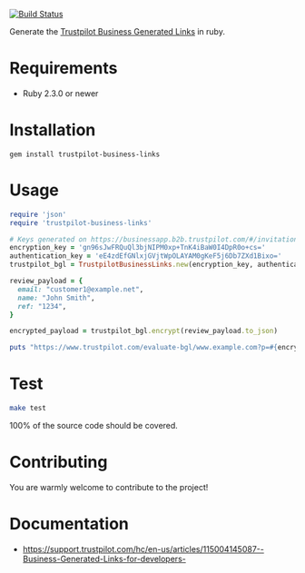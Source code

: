 [![Build Status](https://travis-ci.org/trainline-eu/trustpilot-business-links.svg?branch=master)](https://travis-ci.org/trainline-eu/trustpilot-business-links)

Generate the [Trustpilot Business Generated Links](https://support.trustpilot.com/hc/en-us/articles/115002337108-Trustpilot-s-Business-Generated-Links-) in ruby.

# Requirements
- Ruby 2.3.0 or newer

# Installation
`gem install trustpilot-business-links`

# Usage
~~~ruby
require 'json'
require 'trustpilot-business-links'

# Keys generated on https://businessapp.b2b.trustpilot.com/#/invitations/business-generated-links
encryption_key = 'gn96sJwFRQuQl3bjNIPM0xp+TnK4iBaW0I4DpR0o+cs='
authentication_key = 'eE4zdEfGNlxjGVjtWpOLAYAM0gKeF5j6Db7ZXd1Bixo='
trustpilot_bgl = TrustpilotBusinessLinks.new(encryption_key, authentication_key)

review_payload = {
  email: "customer1@example.net",
  name: "John Smith",
  ref: "1234",
}

encrypted_payload = trustpilot_bgl.encrypt(review_payload.to_json)

puts "https://www.trustpilot.com/evaluate-bgl/www.example.com?p=#{encrypted_payload}"
~~~

# Test
~~~bash
make test
~~~

100% of the source code should be covered.

# Contributing
You are warmly welcome to contribute to the project!

# Documentation
* https://support.trustpilot.com/hc/en-us/articles/115004145087--Business-Generated-Links-for-developers-
